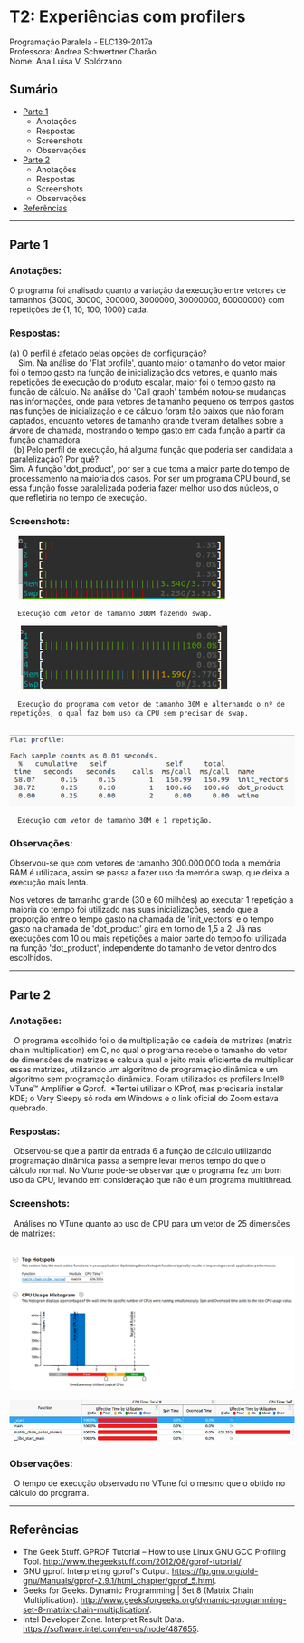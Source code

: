 # T2: Experiências com profilers
Programação Paralela - ELC139-2017a\
Professora: Andrea Schwertner Charão\
Nome: Ana Luisa V. Solórzano

## Sumário

  * [Parte 1](#parte-1)
    * Anotações
    * Respostas
    * Screenshots
    * Observações
  * [Parte 2](#parte-2)
    * Anotações
    * Respostas
    * Screenshots
    * Observações
  * [Referências](#referências)

----

## Parte 1 
   ### Anotações:
   O programa foi analisado quanto a variação da execução entre vetores de tamanhos {3000, 30000, 300000, 3000000, 30000000, 60000000} com repetições de {1, 10, 100, 1000} cada. 
   ### Respostas:
   (a) O perfil é afetado pelas opções de configuração?\
      Sim. Na análise do 'Flat profile', quanto maior o tamanho do vetor maior foi o tempo gasto na função de inicialização dos vetores, e quanto mais repetições de execução do produto escalar, maior foi o tempo gasto na função de cálculo. Na análise do 'Call graph' também notou-se mudanças nas informações, onde para vetores de tamanho pequeno os tempos gastos nas funções de inicialização e de cálculo foram tão baixos que não foram captados, enquanto vetores de tamanho grande tiveram detalhes sobre a árvore de chamada, mostrando o tempo gasto em cada função a partir da função chamadora.\
   (b) Pelo perfil de execução, há alguma função que poderia ser candidata a paralelização? Por quê?\
   Sim. A função 'dot_product', por ser a que toma a maior parte do tempo de processamento na maioria dos casos. Por ser um programa CPU bound, se essa função fosse paralelizada poderia fazer melhor uso dos núcleos, o que refletiria no tempo de execução. 
   ### Screenshots:
      ![swap](dotprod_seq/screenshots/swap.png?raw=true "swap")
      
      Execução com vetor de tamanho 300M fazendo swap.
      
      ![30M](dotprod_seq/screenshots/30M.png?raw=true "30M vector size")
      
      Execução do programa com vetor de tamanho 30M e alternando o nº de repetições, o qual faz bom uso da CPU sem precisar de swap.
      
      ![30Mgprof](dotprod_seq/screenshots/30M1exec.png?raw=true "30M vector size - gprofile screenshot")
      
      Execução com vetor de tamanho 30M e 1 repetição.
   ### Observações:
   Observou-se que com vetores de tamanho  300.000.000 toda a memória RAM é utilizada, assim se passa a fazer uso da memória swap, que deixa a execução mais lenta. 
   
   Nos vetores de tamanho grande (30 e 60 milhões) ao executar 1 repetição a maioria do tempo foi utilizado nas suas inicializações, sendo que a proporção entre o tempo gasto na chamada de 'init_vectors' e o tempo gasto na chamada de 'dot_product' gira em torno de 1,5 a 2. Já nas execuções com 10 ou mais repetições a maior parte do tempo foi utilizada na função 'dot_product', independente do tamanho de vetor dentro dos escolhidos.
   
----

## Parte 2
   ### Anotações:
   O programa escolhido foi o de multiplicação de cadeia de matrizes (matrix chain multiplication) em C, no qual o programa recebe o tamanho do vetor de dimensões de matrizes e calcula qual o jeito mais eficiente de multiplicar essas matrizes, utilizando um algoritmo de programação dinâmica e um algoritmo sem programação dinâmica. Foram utilizados os profilers Intel® VTune™ Amplifier e Gprof.
  *Tentei utilizar o KProf, mas precisaria instalar KDE; o Very Sleepy só roda em Windows e o link oficial do Zoom estava quebrado. 
  
   ### Respostas:
   Observou-se que a partir da entrada 6 a função de cálculo utilizando programação dinâmica passa a sempre levar menos tempo do que o cálculo normal. No Vtune pode-se observar que o programa fez um bom uso da CPU, levando em consideração que não é um programa multithread. 
   ### Screenshots:
   Análises no VTune quanto ao uso de CPU para um vetor de 25 dimensões de matrizes:
   
   ![vtune1](mult_cadeia_mat/screenshots/input25.png?raw=true "vtune1")
   
   ![vtune2](mult_cadeia_mat/screenshots/input25_2.png?raw=true "vtune2")
   
   ### Observações:
   O tempo de execução observado no VTune foi o mesmo que o obtido no cálculo do programa.
   
----

## Referências
- The Geek Stuff. GPROF Tutorial – How to use Linux GNU GCC Profiling Tool. http://www.thegeekstuff.com/2012/08/gprof-tutorial/.
- GNU gprof. Interpreting gprof's Output. https://ftp.gnu.org/old-gnu/Manuals/gprof-2.9.1/html_chapter/gprof_5.html.
- Geeks for Geeks. Dynamic Programming | Set 8 (Matrix Chain Multiplication). http://www.geeksforgeeks.org/dynamic-programming-set-8-matrix-chain-multiplication/.
- Intel Developer Zone. Interpret Result Data. https://software.intel.com/en-us/node/487655.
